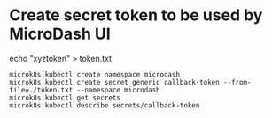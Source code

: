 # Create secret token to be used by MicroDash UI

echo "xyztoken" > token.txt
```
microk8s.kubectl create namespace microdash
microk8s.kubectl create secret generic callback-token --from-file=./token.txt --namespace microdash
microk8s.kubectl get secrets
microk8s.kubectl describe secrets/callback-token
```

